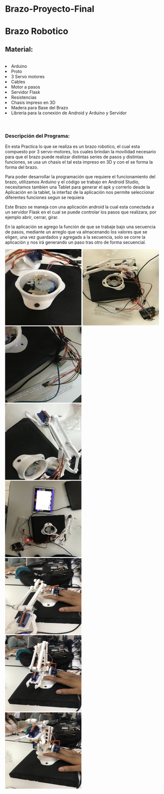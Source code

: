 # Brazo-Proyecto-Final
<h1>Brazo Robotico  </h1>
<h2>Material:</h2><br>
<li>Arduino </li>
<li>Proto  </li>
<li>3 Servo motores</li>
<li>Cables </li>
<li>Motor a pasos</li>
<li>Servidor Flask</li>
<li>Resistencias </li>
<li>Chasis impreso en 3D </li>
<li>Madera para Base del Brazo </li>
<li>Librería para la conexión de Android y Arduino y Servidor </li><br><br>


<h3>Descripción del Programa:</h3>

En esta Practica lo que se realiza es un brazo robotico, el cual esta compuesto por 3 servo-motores, los cuales brindan la movilidad necesario para que el brazo puede realizar distintas series de pasos y distintas funciones, se usa un chasis el tal esta impreso en 3D y con el se forma la forma del brazo.

Para poder desarrollar la programación que requiere el funcionamiento del brazo, utilizamos Arduino y el código se trabajo en Android Studio, necesitamos tambien una Tablet para generar el apk y correrlo desde la Aplicación en la tablet, la interfaz de la aplicación nos permite seleccionar diferentes funciones segun se requiera 

Este Brazo se maneja con una aplicación android la cual esta conectada a un servidor Flask  en el cual se puede controlar 
los pasos que realizara, por ejemplo abrir, cerrar, girar.

En la aplicación se agrego la función de que se trabaje bajo una secuencia de pasos, mediante un arreglo que va almacenando los valores que se eligen, una vez guardados y agregads a la secuencia, solo se corre la aplicación y nos irá generando un paso tras otro de forma secuencial.



<img src="https://github.com/AlerzDev/Brazo-Proyecto-Final/blob/master/IMG_1492.JPG" width="250" height="250" />
<img src="https://github.com/AlerzDev/Brazo-Proyecto-Final/blob/master/IMG_1499.jpg" width="250" height="250" /><br>
<img src="https://github.com/AlerzDev/Brazo-Proyecto-Final/blob/master/IMG_1501.jpg" width="250" height="250" /><br>
<img src="https://github.com/AlerzDev/Brazo-Proyecto-Final/blob/master/IMG_1502.jpg" width="250" height="250" /><br>
<img src="https://github.com/AlerzDev/Brazo-Proyecto-Final/blob/master/IMG_1500.jpg" width="250" height="250" /><br>
<img src="https://github.com/AlerzDev/Brazo-Proyecto-Final/blob/master/IMG_1463.JPG" width="250" height="250" /><br>
<img src="https://github.com/AlerzDev/Brazo-Proyecto-Final/blob/master/IMG_1469.JPG" width="250" height="250" /><br>
<img src="https://github.com/AlerzDev/Brazo-Proyecto-Final/blob/master/IMG_1483.JPG" width="250" height="250" /><br>
